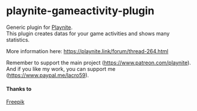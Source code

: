 # playnite-gameactivity-plugin
Generic plugin for [Playnite](https://playnite.link).  
This plugin creates datas for your game activities and shows many statistics. 

More information here: https://playnite.link/forum/thread-264.html

Remember to support the main project (https://www.patreon.com/playnite). 
And if you like my work, you can support me (https://www.paypal.me/lacro59). 

#### Thanks to
[Freepik](https://www.flaticon.com/authors/freepik)